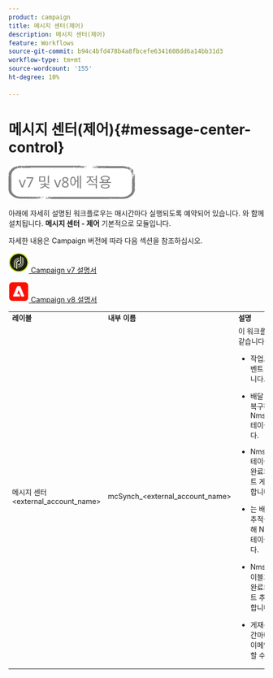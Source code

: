 ```yaml
---
product: campaign
title: 메시지 센터(제어)
description: 메시지 센터(제어)
feature: Workflows
source-git-commit: b94c4bfd478b4a8fbcefe6341608dd6a14bb31d3
workflow-type: tm+mt
source-wordcount: '155'
ht-degree: 10%

---
```



# 메시지 센터(제어){#message-center-control}

![](../../assets/common.svg)

아래에 자세히 설명된 워크플로우는 매시간마다 실행되도록 예약되어 있습니다. 와 함께 설치됩니다. **메시지 센터 - 제어** 기본적으로 모듈입니다.


자세한 내용은 Campaign 버전에 따라 다음 섹션을 참조하십시오.

![](assets/do-not-localize/v7.jpeg)[  Campaign v7 설명서](../../message-center/using/about-transactional-messaging.md)

![](assets/do-not-localize/v8.png)[  Campaign v8 설명서](https://experienceleague.adobe.com/docs/campaign/campaign-v8/send/transactional.html)


<table> 
 <tbody> 
  <tr> 
   <td> <strong>레이블</strong><br /> </td> 
   <td> <strong>내부 이름</strong><br /> </td> 
   <td> <strong>설명</strong><br /> </td> 
  </tr> 
  <tr> 
   <td> 메시지 센터 &lt;external_account_name&gt;<br /> </td> 
   <td> mcSynch_&lt;external_account_name&gt;<br /> </td> 
   <td> 이 워크플로우는 다음과 같습니다.<br /> 
    <ul> 
     <li> <p>작업으로 처리된 이벤트 목록을 복구합니다.</p> </li> 
     <li> <p>배달 메시지 자격을 복구하기 위해 NmsBroadLogMsg 테이블과 동기화합니다.</p> </li> 
     <li> <p>NmsBroadLogMsg 테이블과의 동기화가 완료되는 즉시 이벤트 게재 로그를 복구합니다.</p> </li> 
     <li> <p>는 배달 URL에 대한 추적을 복구하기 위해 NmsTrackingUrl 테이블과 동기화합니다.</p> </li> 
     <li> <p>NmsTrackingUrl 테이블과의 동기화가 완료되는 즉시 이벤트 추적 URL을 복구합니다.</p> </li> 
     <li> <p>게재를 보낸 후 3시간마다 격리된 모든 이메일 주소를 복구할 수 있습니다.</p> </li> 
    </ul> </td> 
  </tr> 
 </tbody> 
</table>

